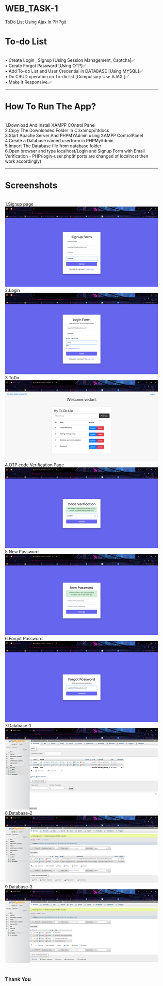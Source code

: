 # WEB_TASK-1
ToDo List Using Ajax In PHPgit<br>
<h1>To-do List</h1><br>
• Create Login , Signup [Using Session Management, Captcha]✅<br>
• Create Forgot Password [Using OTP]✅<br>
• Add To-do List and User Credential in DATABASE [Using MYSQL]✅<br>
• Do CRUD operation on To-do list [Compulsory Use AJAX ]✅<br>
• Make it Responsive.✅<br>
<hr>
<h1>How To Run The App?</h1><br>
1.Download And Install XAMPP COntrol Panel<br>
2.Copy The Downloaded Folder In C:/xampp/htdocs<br>
3.Start Apache Server And PHPMYAdmin using XAMPP ControlPanel<br>
4.Create a Database named userform in PHPMyAdmin <br>
5.Import The Database file from database folder<br>
6.Open browser and type localhost/Login and Signup Form with Email Verification - PHP/login-user.php(if ports are changed of localhost then work accordingly)<br>
<hr>
<h1>Screenshots</h1><br>
1.Signup page<br>
<img src="UI SCREENSHOTS/SIGNUP PAGE.png"><br>
2.Login<br>
<img src="UI SCREENSHOTS/LOGIN PAGE.png"><br>
3.ToDo<br>
<img src="UI SCREENSHOTS/TO-DO LIST HOME PAGE.png"><br>
4.OTP code Verification Page<br>
<img src="UI SCREENSHOTS/CODE VERIFICATION PAGE .png"><br>
5.New Password<br>
<img src="UI SCREENSHOTS/NEW PASSWORD PAGE .png"><br>
6.Forgot Password<br>
<img src="UI SCREENSHOTS/FORGOT PASSWORD PAGE .png"><br>
7.Database-1 <br>
<img src="UI SCREENSHOTS/DATABASE 1.png"><br>
8.Database-2 <br>
<img src="UI SCREENSHOTS/DATABASE 2.png"><br>
9.Database-3 <br>
<img src="UI SCREENSHOTS/DATABASE 3 .png"><br>
<br>
<h3>Thank You</h3>
